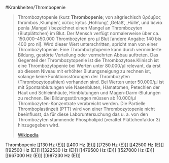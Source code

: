 #Krankheiten/Thrombopenie

> Thrombozytopenie (kurz **Thrombopenie**;  von altgriechisch θρόμβος thrómbos ‚Klumpen‘, κύτος kýtos ‚Höhlung‘, ‚Gefäß‘, ‚Hülle‘, und πενία penía ‚Mangel‘) bezeichnet einen Mangel an Thrombozyten (Blutplättchen) im Blut. Der Mensch verfügt normalerweise über ca. 150.000–450.000 Thrombozyten pro µl Blut [andere Angabe: 140 bis 400 pro nl]. Wird dieser Wert unterschritten, spricht man von einer Thrombozytopenie. Eine Thrombozytopenie kann durch verminderte Bildung, gestörte Verteilung oder vermehrten Abbau auftreten. Das Gegenteil der Thrombozytopenie ist die Thrombozytose.Klinisch ist eine Thrombozytopenie bei Werten unter 80.000/µl relevant, da erst ab diesem Niveau mit erhöhter Blutungsneigung zu rechnen ist, solange keine Funktionsstörungen der Thrombozyten (Thrombozytopathien) vorhanden sind. Bei Werten unter 50.000/µl ist mit Spontanblutungen wie Nasenbluten, Hämatomen, Petechien der Haut und Schleimhäute, Hirnblutungen und Magen-Darm-Blutungen zu rechnen. Bei Bildungsstörungen müssen ab 10.000/µl Thrombozyten-Konzentrate verabreicht werden. Die Partielle Thromboplastinzeit (PTT) wird von einer Thrombozytopenie nicht beeinflusst, da für diese Laboruntersuchung das u. a. von den Thrombozyten stammende Phospholipid (veraltet Plättchenfaktor 3) hinzugegeben wird.
>
> [Wikipedia](https://de.wikipedia.org/wiki/Thrombozytopenie)

Thrombopenie
[[130 Hz (E)]]
[[400 Hz (E)]]
[[7250 Hz (E)]]
[[42500 Hz (E)]]
[[92500 Hz (E)]]
[[322530 Hz (E)]]
[[479500 Hz (E)]]
[[527000 Hz (E)]]
[[667000 Hz (E)]]
[[987230 Hz (E)]]